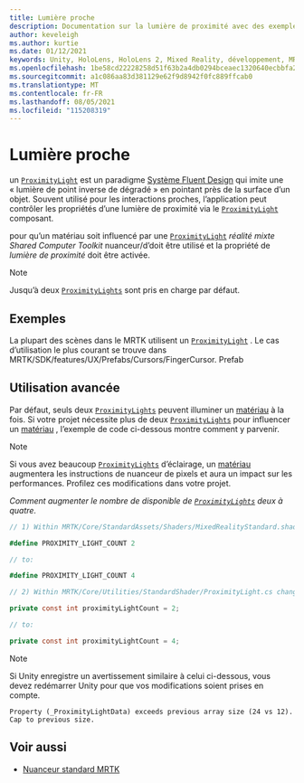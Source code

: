 ```yaml
---
title: Lumière proche
description: Documentation sur la lumière de proximité avec des exemples dans MRTK
author: keveleigh
ms.author: kurtie
ms.date: 01/12/2021
keywords: Unity, HoloLens, HoloLens 2, Mixed Reality, développement, MRTK
ms.openlocfilehash: 1be58cd22228258d51f63b2a4db0294bceaec1320640ecbbfa2795edde5e39bd
ms.sourcegitcommit: a1c086aa83d381129e62f9d8942f0fc889ffcab0
ms.translationtype: MT
ms.contentlocale: fr-FR
ms.lasthandoff: 08/05/2021
ms.locfileid: "115208319"
---
```

# <a name="proximity-light"></a>Lumière proche

un [`ProximityLight`](xref:Microsoft.MixedReality.Toolkit.Utilities.ProximityLight) est un paradigme [Système Fluent Design](https://www.microsoft.com/design/fluent/) qui imite une « lumière de point inverse de dégradé » en pointant près de la surface d’un objet. Souvent utilisé pour les interactions proches, l’application peut contrôler les propriétés d’une lumière de proximité via le [`ProximityLight`](xref:Microsoft.MixedReality.Toolkit.Utilities.ProximityLight) composant.

pour qu’un matériau soit influencé par une [`ProximityLight`](xref:Microsoft.MixedReality.Toolkit.Utilities.ProximityLight) *réalité mixte Shared Computer Toolkit* nuanceur/d’doit être utilisé et la propriété de *lumière de proximité* doit être activée.

> [!NOTE]
> Jusqu’à deux [`ProximityLights`](xref:Microsoft.MixedReality.Toolkit.Utilities.ProximityLight) sont pris en charge par défaut.

## <a name="examples"></a>Exemples

La plupart des scènes dans le MRTK utilisent un [`ProximityLight`](xref:Microsoft.MixedReality.Toolkit.Utilities.ProximityLight) . Le cas d’utilisation le plus courant se trouve dans MRTK/SDK/features/UX/Prefabs/Cursors/FingerCursor. Prefab

## <a name="advanced-usage"></a>Utilisation avancée

Par défaut, seuls deux [`ProximityLights`](xref:Microsoft.MixedReality.Toolkit.Utilities.ProximityLight) peuvent illuminer un [matériau](https://docs.unity3d.com/ScriptReference/Material.html) à la fois. Si votre projet nécessite plus de deux [`ProximityLights`](xref:Microsoft.MixedReality.Toolkit.Utilities.ProximityLight) pour influencer un [matériau](https://docs.unity3d.com/ScriptReference/Material.html) , l’exemple de code ci-dessous montre comment y parvenir.

> [!NOTE]
> Si vous avez beaucoup [`ProximityLights`](xref:Microsoft.MixedReality.Toolkit.Utilities.ProximityLight) d’éclairage, un [matériau](https://docs.unity3d.com/ScriptReference/Material.html) augmentera les instructions de nuanceur de pixels et aura un impact sur les performances. Profilez ces modifications dans votre projet.

*Comment augmenter le nombre de disponible de [`ProximityLights`](xref:Microsoft.MixedReality.Toolkit.Utilities.ProximityLight) deux à quatre.*

```C#
// 1) Within MRTK/Core/StandardAssets/Shaders/MixedRealityStandard.shader change:

#define PROXIMITY_LIGHT_COUNT 2

// to:

#define PROXIMITY_LIGHT_COUNT 4

// 2) Within MRTK/Core/Utilities/StandardShader/ProximityLight.cs change:

private const int proximityLightCount = 2;

// to:

private const int proximityLightCount = 4;
```

> [!NOTE]
> Si Unity enregistre un avertissement similaire à celui ci-dessous, vous devez redémarrer Unity pour que vos modifications soient prises en compte.
>
>`Property (_ProximityLightData) exceeds previous array size (24 vs 12). Cap to previous size.`

## <a name="see-also"></a>Voir aussi

* [Nuanceur standard MRTK](mrtk-standard-shader.md)
